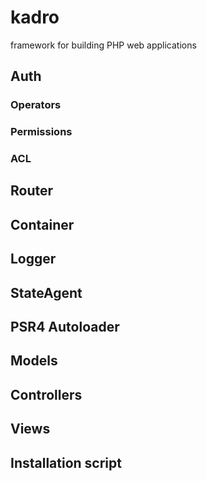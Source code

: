 # kadro
framework for building PHP web applications

## Auth
### Operators
### Permissions
### ACL

## Router
## Container
## Logger
## StateAgent
## PSR4 Autoloader
## Models
## Controllers
## Views

## Installation script
